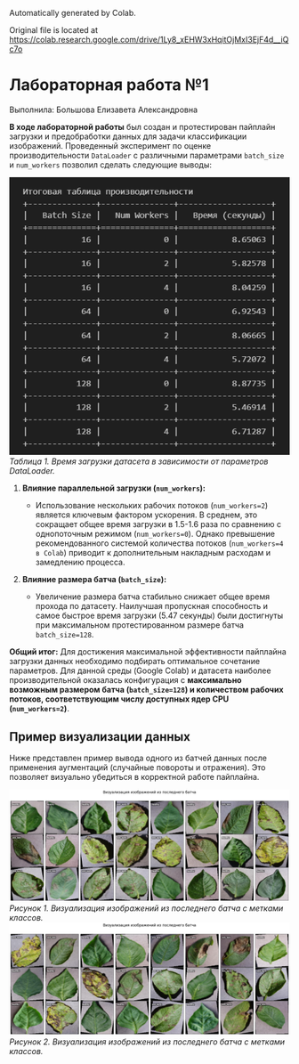 Automatically generated by Colab.

Original file is located at
    https://colab.research.google.com/drive/1Ly8_xEHW3xHqitOjMxI3EjF4d__iQc7o

# Лабораторная работа №1
Выполнила: Большова Елизавета Александровна

**В ходе лабораторной работы** был создан и протестирован пайплайн загрузки и предобработки данных для задачи классификации изображений. Проведенный эксперимент по оценке производительности `DataLoader` с различными параметрами `batch_size` и `num_workers` позволил сделать следующие выводы:

![Таблица производительности DataLoader](NN_1_lab/results_efficiency.png)
*Таблица 1. Время загрузки датасета в зависимости от параметров DataLoader.*

1.  **Влияние параллельной загрузки (`num_workers`):**
    *   Использование нескольких рабочих потоков (`num_workers=2`) является ключевым фактором ускорения. В среднем, это сокращает общее время загрузки в 1.5-1.6 раза по сравнению с однопоточным режимом (`num_workers=0`). Однако превышение рекомендованного системой количества потоков (`num_workers=4 в Colab`) приводит к дополнительным накладным расходам и замедлению процесса.

2.  **Влияние размера батча (`batch_size`):**
    *    Увеличение размера батча стабильно снижает общее время прохода по датасету. Наилучшая пропускная способность и самое быстрое время загрузки (5.47 секунды) были достигнуты при максимальном протестированном размере батча `batch_size=128`.

**Общий итог:**
Для достижения максимальной эффективности пайплайна загрузки данных необходимо подбирать оптимальное сочетание параметров. Для данной среды (Google Colab) и датасета наиболее производительной оказалась конфигурация с **максимально возможным размером батча (`batch_size=128`) и количеством рабочих потоков, соответствующим числу доступных ядер CPU (`num_workers=2`)**.

## Пример визуализации данных

Ниже представлен пример вывода одного из батчей данных после применения аугментаций (случайные повороты и отражения). Это позволяет визуально убедиться в корректной работе пайплайна.

![Пример визуализации батча](NN_1_lab/result_image.png)
*Рисунок 1. Визуализация изображений из последнего батча с метками классов.*
![Пример визуализации батча](NN_1_lab/result_image(2).png)
*Рисунок 2. Визуализация изображений из последнего батча с метками классов.*
